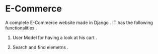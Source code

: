 # E-Commerce

A complete E-Commerce website made in Django .
IT has the following functionalities .

1) User Model for having a look at his cart .

2) Search and find elemetns .
